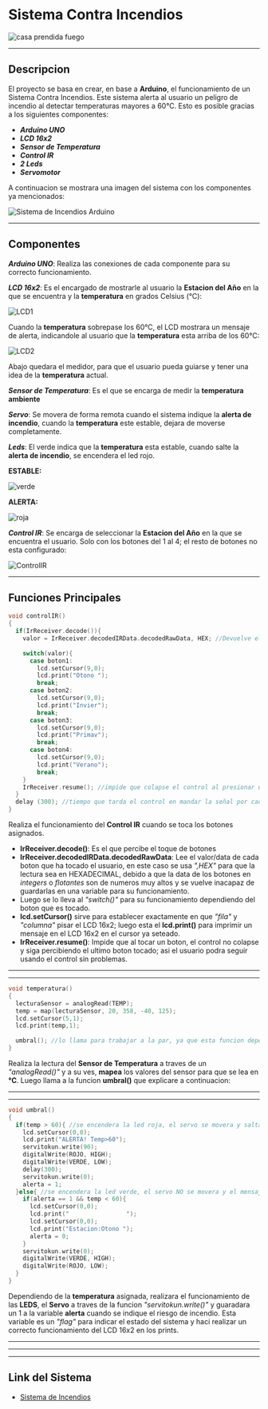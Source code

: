 # **Sistema Contra Incendios**

![casa prendida fuego](casaFuego.jpg)

---
## Descripcion

El proyecto se basa en crear, en base a **Arduino**, el funcionamiento de un Sistema Contra Incendios. Este sistema alerta al usuario un peligro de incendio al detectar temperaturas mayores a 60°C. Esto es posible gracias a los siguientes componentes:

- ***Arduino UNO***
- ***LCD 16x2***
- ***Sensor de Temperatura***
- ***Control IR***
- ***2 Leds***
- ***Servomotor***

A continuacion se mostrara una imagen del sistema con los componentes ya mencionados:

![Sistema de Incendios Arduino](Sistema_Contra_Incendios.jpg)

---
## Componentes
***Arduino UNO***: Realiza las conexiones de cada componente para su correcto funcionamiento.

***LCD 16x2***: Es el encargado de mostrarle al usuario la **Estacion del Año** en la que se encuentra y la **temperatura** en grados Celsius (°C):

![LCD1](LCD_estable.jpg)

Cuando la **temperatura** sobrepase los 60°C, el LCD mostrara un mensaje de alerta, indicandole al usuario que la **temperatura** esta arriba de los 60°C:

![LCD2](LCD_alerta.jpg)

Abajo quedara el medidor, para que el usuario pueda guiarse y tener una idea de la **temperatura** actual.

***Sensor de Temperatura***: Es el que se encarga de medir la **temperatura ambiente**

***Servo***: Se movera de forma remota cuando el sistema indique la **alerta de incendio**, cuando la **temperatura** este estable, dejara de moverse completamente.

***Leds***: El verde indica que la **temperatura** esta estable, cuando salte la **alerta de incendio**, se encendera el led rojo.

**ESTABLE:**

![verde](luz_verde.jpg)

**ALERTA:**

![roja](luz_roja.jpg)

***Control IR***: Se encarga de seleccionar la **Estacion del Año** en la que se encuentra el usuario. Solo con los botones del 1 al 4; el resto de botones no esta configurado:

![ControlIR](control.jpg)

---
## Funciones Principales

~~~ c++
void controlIR()
{
  if(IrReceiver.decode()){
	valor = IrReceiver.decodedIRData.decodedRawData, HEX; //Devuelve el numero en "Hexadecimal" y lo guarda en "valor"
    
    switch(valor){
      case boton1:
      	lcd.setCursor(9,0);
      	lcd.print("Otono ");
      	break;
      case boton2:
      	lcd.setCursor(9,0);
      	lcd.print("Invier");
      	break;
      case boton3:
      	lcd.setCursor(9,0);
      	lcd.print("Primav");
      	break;
      case boton4:
      	lcd.setCursor(9,0);
      	lcd.print("Verano");
      	break;
    }
    IrReceiver.resume(); //impide que colapse el control al presionar un boton
  }
  delay (300); //tiempo que tarda el control en mandar la señal por cada toque de boton
}
~~~

Realiza el funcionamiento del **Control IR** cuando se toca los botones asignados.

- **IrReceiver.decode()**: Es el que percibe el toque de botones
- **IrReceiver.decodedIRData.decodedRawData**: Lee el valor/data de cada boton que ha tocado el usuario, en este caso se usa *",HEX"* para que la lectura sea en HEXADECIMAL, debido a que la data de los botones en *integers* o *flotantes* son de numeros muy altos y se vuelve inacapaz de guardarlas en una variable para su funcionamiento.
- Luego se lo lleva al *"switch()"* para su funcionamiento dependiendo del boton que es tocado.
- **lcd.setCursor()** sirve para establecer exactamente en que *"fila"* y *"columna"* pisar el LCD 16x2; luego esta el **lcd.print()** para imprimir un mensaje en el LCD 16x2 en el cursor ya seteado.
- **IrReceiver.resume()**: Impide que al tocar un boton, el control no colapse y siga percibiendo el ultimo boton tocado; asi el usuario podra seguir usando el control sin problemas.

---
---

~~~ c++
void temperatura()
{
  lecturaSensor = analogRead(TEMP);
  temp = map(lecturaSensor, 20, 358, -40, 125);
  lcd.setCursor(5,1);
  lcd.print(temp,1);
  
  umbral(); //lo llama para trabajar a la par, ya que esta funcion depende de la temperatura asignada
}
~~~

Realiza la lectura del **Sensor de Temperatura** a traves de un *"analogRead()"* y a su ves, **mapea** los valores del sensor para que se lea en **°C**. Luego llama a la funcion **umbral()** que explicare a continuacion:

---
---

~~~ c++
void umbral()
{
  if(temp > 60){ //se encendera la led roja, el servo se movera y saltara el mensaje de alerta
    lcd.setCursor(0,0);
  	lcd.print("ALERTA! Temp>60");
    servitokun.write(90);
    digitalWrite(ROJO, HIGH);
    digitalWrite(VERDE, LOW);
    delay(300);
  	servitokun.write(0);
    alerta = 1;
  }else{ //se encendera la led verde, el servo NO se movera y el mensaje de alerta desaparecera
    if(alerta == 1 && temp < 60){
      lcd.setCursor(0,0);
  	  lcd.print("                ");
      lcd.setCursor(0,0);
  	  lcd.print("Estacion:Otono ");
      alerta = 0;
    }
    servitokun.write(0);
  	digitalWrite(VERDE, HIGH);
    digitalWrite(ROJO, LOW);
  }
}
~~~

Dependiendo de la **temperatura** asignada, realizara el funcionamiento de las **LEDS**, el **Servo** a traves de la funcion *"servitokun.write()"* y guaradara un 1 a la variable **alerta** cuando se indique el riesgo de incendio. Esta variable es un *"flag"* para indicar el estado del sistema y haci realizar un correcto funcionamiento del LCD 16x2 en los prints.

---
---
---
## Link del Sistema
- [Sistema de Incendios](https://www.tinkercad.com/things/gHk7SRs5Tv3-2do-parcial-barbizan-franco-spd-1b/editel?sharecode=ZTKZ2MeShFURHN2Qqkqk5o7heEg7TjYlp-LU_FjHO2g)
